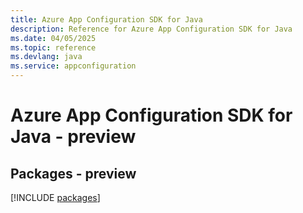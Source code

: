 ```yaml
---
title: Azure App Configuration SDK for Java
description: Reference for Azure App Configuration SDK for Java
ms.date: 04/05/2025
ms.topic: reference
ms.devlang: java
ms.service: appconfiguration
---
```

# Azure App Configuration SDK for Java - preview
## Packages - preview
[!INCLUDE [packages](app-configuration-index.md)]